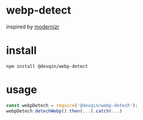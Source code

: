 # webp-detect
inspired by [modernizr](https://modernizr.com/download?webp-dontmin-setclasses&q=webp)

# install

`npm install @devqin/webp-detect`

# usage

```javascript
const webpDetech = require('@devqin/webp-detech');
webpDetech.detechWebp().then(...).catch(...)
```